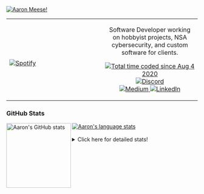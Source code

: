 [![Aaron Meese!](https://user-images.githubusercontent.com/17814535/88975338-a2aabf00-d27f-11ea-963f-8a19608716b4.png)](https://github.com/ajmeese7/readme-ascii "README ASCII")

<!-- Modified from project here: https://github.com/novatorem/novatorem -->
<table width="100%"> 
  <tr>
  <td width="50%">
      
&nbsp; <br> [![Spotify](https://ajmeese7.vercel.app/api/spotify)](https://open.spotify.com/user/ajmeese)

  </td>
  <td width="50%">
    <p align="center">
    Software Developer working on hobbyist projects, NSA cybersecurity, and custom software for clients.
    </p>
    <p align="center">
      <a href="https://wakatime.com/@f726891d-3b02-46cd-9b60-e8c59f9e2b14">
        <img src="https://wakatime.com/badge/user/f726891d-3b02-46cd-9b60-e8c59f9e2b14.svg" alt="Total time coded since Aug 4 2020" title="WakaTime" />
      </a>
      <a href="http://link.aaronmeese.com/discord">
        <img src="https://img.shields.io/badge/discord-ajmeese7%234835-369?style=flat-square&logo=discord&logoColor=white&color=purple" alt="Discord" title="Discord">
      </a>
      <br />
      <a href="https://link.aaronmeese.com/medium">
        <img src="https://img.shields.io/badge/medium-ajmeese7-1DB954?style=flat-square&logo=medium&logoColor=white" alt="Medium" title="Medium">
      </a>
      <a href="https://link.aaronmeese.com/linkedin">
        <img src="https://img.shields.io/badge/linkedIn-aaronmeese-1DB954?style=flat-square&logo=linkedin&logoColor=white&color=blue" alt="LinkedIn" title="LinkedIn">
      </a>
    </p>
  </td>

</table>

[//]: <> (The `&nbsp;` is to have Aphelion take up more space)

### GitHub Stats ###

<a href="https://profile-summary-for-github.com/user/ajmeese7">
  <img align="left" height="170px" src="https://github-readme-stats.vercel.app/api?username=ajmeese7&show_icons=true&line_height=27&count_private=true" alt="Aaron's GitHub stats"/>
  <img src="https://github-readme-stats.vercel.app/api/top-langs/?username=ajmeese7&hide_langs_below=5&layout=compact" alt="Aaron's language stats"/>
</a>

<br />
<br />
<details>
<summary>Click here for detailed stats!</summary>

### :zap: Recent Activity
<!--START_SECTION:activity-->
1. 🗣 Commented on [#150](https://github.com/os-js/osjs-client/issues/150) in [os-js/osjs-client](https://github.com/os-js/osjs-client)
2. 🗣 Commented on [#36](https://github.com/niutech/x-frame-bypass/issues/36) in [niutech/x-frame-bypass](https://github.com/niutech/x-frame-bypass)
3. ❗️ Opened issue [#22](https://github.com/jolav/codetabs/issues/22) in [jolav/codetabs](https://github.com/jolav/codetabs)
4. ❗️ Closed issue [#97](https://github.com/meese-enterprises/meeseOS/issues/97) in [meese-enterprises/meeseOS](https://github.com/meese-enterprises/meeseOS)
5. 🎉 Merged PR [#109](https://github.com/meese-enterprises/meeseOS/pull/109) in [meese-enterprises/meeseOS](https://github.com/meese-enterprises/meeseOS)
<!--END_SECTION:activity-->

### 🧐 Waka Stats
<!--START_SECTION:waka-->
![Code Time](http://img.shields.io/badge/Code%20Time-1%2C251%20hrs%208%20mins-blue)

**🐱 My GitHub Data** 

> 🏆 1,099 Contributions in the Year 2022
 > 
> 📦 197.4 kB Used in GitHub's Storage 
 > 
> 💼 Opted to Hire
 > 
> 📜 82 Public Repositories 
 > 
> 🔑 30 Private Repositories  
 > 
**I'm an Early 🐤** 

```text
🌞 Morning    163 commits    █████░░░░░░░░░░░░░░░░░░░░   20.66% 
🌆 Daytime    295 commits    █████████░░░░░░░░░░░░░░░░   37.39% 
🌃 Evening    321 commits    ██████████░░░░░░░░░░░░░░░   40.68% 
🌙 Night      10 commits     ░░░░░░░░░░░░░░░░░░░░░░░░░   1.27%

```
📅 **I'm Most Productive on Sunday** 

```text
Monday       121 commits    ███░░░░░░░░░░░░░░░░░░░░░░   15.34% 
Tuesday      127 commits    ████░░░░░░░░░░░░░░░░░░░░░   16.1% 
Wednesday    85 commits     ██░░░░░░░░░░░░░░░░░░░░░░░   10.77% 
Thursday     106 commits    ███░░░░░░░░░░░░░░░░░░░░░░   13.43% 
Friday       83 commits     ██░░░░░░░░░░░░░░░░░░░░░░░   10.52% 
Saturday     122 commits    ███░░░░░░░░░░░░░░░░░░░░░░   15.46% 
Sunday       145 commits    ████░░░░░░░░░░░░░░░░░░░░░   18.38%

```


📊 **This Week I Spent My Time On** 

```text
⌚︎ Time Zone: America/New_York

💬 Programming Languages: 
JavaScript               24 hrs 45 mins      ███████████████████░░░░░░   76.7% 
Python                   1 hr 22 mins        █░░░░░░░░░░░░░░░░░░░░░░░░   4.27% 
Markdown                 1 hr 4 mins         ░░░░░░░░░░░░░░░░░░░░░░░░░   3.33% 
SCSS                     1 hr 3 mins         ░░░░░░░░░░░░░░░░░░░░░░░░░   3.3% 
JSON                     1 hr 2 mins         ░░░░░░░░░░░░░░░░░░░░░░░░░   3.22%

🐱‍💻 Projects: 
aaronmeese.com           22 hrs 49 mins      █████████████████░░░░░░░░   70.73% 
hexells                  4 hrs 31 mins       ███░░░░░░░░░░░░░░░░░░░░░░   14.0% 
medium-highlight-export  1 hr 8 mins         █░░░░░░░░░░░░░░░░░░░░░░░░   3.52% 
dotenv-json              55 mins             ░░░░░░░░░░░░░░░░░░░░░░░░░   2.86% 
osjs-server              48 mins             ░░░░░░░░░░░░░░░░░░░░░░░░░   2.49%

```

**I Mostly Code in JavaScript** 

```text
JavaScript               32 repos            ████████████░░░░░░░░░░░░░   47.76% 
HTML                     9 repos             ███░░░░░░░░░░░░░░░░░░░░░░   13.43% 
Python                   6 repos             ██░░░░░░░░░░░░░░░░░░░░░░░   8.96% 
Java                     4 repos             █░░░░░░░░░░░░░░░░░░░░░░░░   5.97% 
CSS                      3 repos             █░░░░░░░░░░░░░░░░░░░░░░░░   4.48%

```



 Last Updated on 04/09/2022 16:03:32 UTC
<!--END_SECTION:waka-->
</details>
